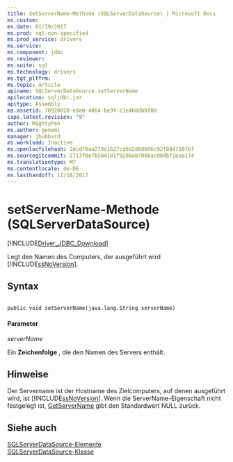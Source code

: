 ```yaml
---
title: SetServerName-Methode (SQLServerDataSource) | Microsoft Docs
ms.custom: 
ms.date: 01/19/2017
ms.prod: sql-non-specified
ms.prod_service: drivers
ms.service: 
ms.component: jdbc
ms.reviewer: 
ms.suite: sql
ms.technology: drivers
ms.tgt_pltfrm: 
ms.topic: article
apiname: SQLServerDataSource.setServerName
apilocation: sqljdbc.jar
apitype: Assembly
ms.assetid: 70920828-eda0-4064-be9f-c1e460db8f00
caps.latest.revision: "9"
author: MightyPen
ms.author: genemi
manager: jhubbard
ms.workload: Inactive
ms.openlocfilehash: 2dcdf0aa279e1627cd6d2d60b96c92f88471076f
ms.sourcegitcommit: 2713f8e7b504101f9298a0706bacd84bf2eaa174
ms.translationtype: MT
ms.contentlocale: de-DE
ms.lasthandoff: 11/18/2017
---
```

# <a name="setservername-method-sqlserverdatasource"></a>setServerName-Methode (SQLServerDataSource)
[!INCLUDE[Driver_JDBC_Download](../../../includes/driver_jdbc_download.md)]

  Legt den Namen des Computers, der ausgeführt wird [!INCLUDE[ssNoVersion](../../../includes/ssnoversion_md.md)].  
  
## <a name="syntax"></a>Syntax  
  
```  
  
public void setServerName(java.lang.String serverName)  
```  
  
#### <a name="parameters"></a>Parameter  
 *serverName*  
  
 Ein **Zeichenfolge** , die den Namen des Servers enthält.  
  
## <a name="remarks"></a>Hinweise  
 Der Servername ist der Hostname des Zielcomputers, auf denen ausgeführt wird, ist [!INCLUDE[ssNoVersion](../../../includes/ssnoversion_md.md)]. Wenn die ServerName-Eigenschaft nicht festgelegt ist, [GetServerName](../../../connect/jdbc/reference/getservername-method-sqlserverdatasource.md) gibt den Standardwert NULL zurück.  
  
## <a name="see-also"></a>Siehe auch  
 [SQLServerDataSource-Elemente](../../../connect/jdbc/reference/sqlserverdatasource-members.md)   
 [SQLServerDataSource-Klasse](../../../connect/jdbc/reference/sqlserverdatasource-class.md)  
  
  
